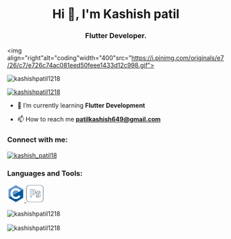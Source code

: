 <h1 align="center">Hi 👋, I'm Kashish patil</h1>
<h3 align="center">Flutter Developer.</h3>

<img align="right"alt="coding"width="400"src="https://i.pinimg.com/originals/e7/26/c7/e726c74ac081eed50feee1433d12c998.gif">

<p align="left"> <img src="https://komarev.com/ghpvc/?username=kashishpatil1218&label=Profile%20views&color=0e75b6&style=flat" alt="kashishpatil1218" /> </p>

<p align="left"> <a href="https://github.com/ryo-ma/github-profile-trophy"><img src="https://github-profile-trophy.vercel.app/?username=kashishpatil1218" alt="kashishpatil1218" /></a> </p>

- 🌱 I’m currently learning **Flutter Development**

- 📫 How to reach me **patilkashish649@gmail.com**

<h3 align="left">Connect with me:</h3>
<p align="left">
<a href="https://instagram.com/kashish_patil18" target="blank"><img align="center" src="https://raw.githubusercontent.com/rahuldkjain/github-profile-readme-generator/master/src/images/icons/Social/instagram.svg" alt="kashish_patil18" height="30" width="40" /></a>
</p>

<h3 align="left">Languages and Tools:</h3>
<p align="left"> <a href="https://www.cprogramming.com/" target="_blank" rel="noreferrer"> <img src="https://raw.githubusercontent.com/devicons/devicon/master/icons/c/c-original.svg" alt="c" width="40" height="40"/> </a> <a href="https://www.photoshop.com/en" target="_blank" rel="noreferrer"> <img src="https://raw.githubusercontent.com/devicons/devicon/master/icons/photoshop/photoshop-line.svg" alt="photoshop" width="40" height="40"/> </a> </p>

<p><img align="center" src="https://github-readme-stats.vercel.app/api/top-langs?username=kashishpatil1218&show_icons=true&locale=en&layout=compact" alt="kashishpatil1218" /></p>

<p><img align="center" src="https://github-readme-streak-stats.herokuapp.com/?user=kashishpatil1218&" alt="kashishpatil1218" /></p>
